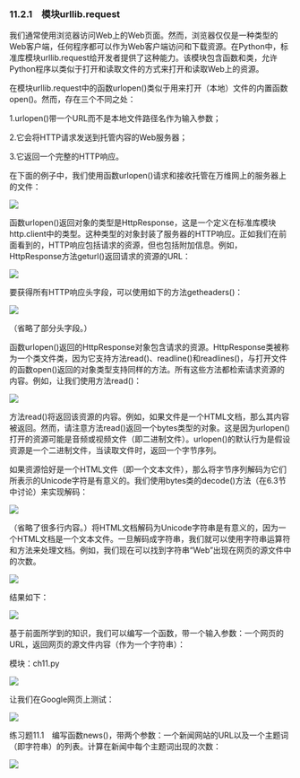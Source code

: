    

### 11.2.1　模块urllib.request

我们通常使用浏览器访问Web上的Web页面。然而，浏览器仅仅是一种类型的Web客户端，任何程序都可以作为Web客户端访问和下载资源。在Python中，标准库模块urllib.request给开发者提供了这种能力。该模块包含函数和类，允许Python程序以类似于打开和读取文件的方式来打开和读取Web上的资源。

在模块urllib.request中的函数urlopen()类似于用来打开（本地）文件的内置函数open()。然而，存在三个不同之处：

1.urlopen()带一个URL而不是本地文件路径名作为输入参数；

2.它会将HTTP请求发送到托管内容的Web服务器；

3.它返回一个完整的HTTP响应。

在下面的例子中，我们使用函数urlopen()请求和接收托管在万维网上的服务器上的文件：

![](0-Assets/Epubook/程序员编程语言经典合集（计算机科学丛书5册套装），javapython编程语言含经典教材龙书《编译原理》%20(Bruce%20Eckel%20%20Alfred%20V.%20Aho%20%20Monica%20S.%20Lam%20etc.)%20(Z-Library)/images/image09240.jpeg)

函数urlopen()返回对象的类型是HttpResponse，这是一个定义在标准库模块http.client中的类型。这种类型的对象封装了服务器的HTTP响应。正如我们在前面看到的，HTTP响应包括请求的资源，但也包括附加信息。例如，HttpResponse方法geturl()返回请求的资源的URL：

![](0-Assets/Epubook/程序员编程语言经典合集（计算机科学丛书5册套装），javapython编程语言含经典教材龙书《编译原理》%20(Bruce%20Eckel%20%20Alfred%20V.%20Aho%20%20Monica%20S.%20Lam%20etc.)%20(Z-Library)/images/image09241.jpeg)

要获得所有HTTP响应头字段，可以使用如下的方法getheaders()：

![](0-Assets/Epubook/程序员编程语言经典合集（计算机科学丛书5册套装），javapython编程语言含经典教材龙书《编译原理》%20(Bruce%20Eckel%20%20Alfred%20V.%20Aho%20%20Monica%20S.%20Lam%20etc.)%20(Z-Library)/images/image09242.jpeg)

（省略了部分头字段。）

函数urlopen()返回的HttpResponse对象包含请求的资源。HttpResponse类被称为一个类文件类，因为它支持方法read()、readline()和readlines()，与打开文件的函数open()返回的对象类型支持同样的方法。所有这些方法都检索请求资源的内容。例如，让我们使用方法read()：

![](0-Assets/Epubook/程序员编程语言经典合集（计算机科学丛书5册套装），javapython编程语言含经典教材龙书《编译原理》%20(Bruce%20Eckel%20%20Alfred%20V.%20Aho%20%20Monica%20S.%20Lam%20etc.)%20(Z-Library)/images/image09243.jpeg)

方法read()将返回该资源的内容。例如，如果文件是一个HTML文档，那么其内容被返回。然而，请注意方法read()返回一个bytes类型的对象。这是因为urlopen()打开的资源可能是音频或视频文件（即二进制文件）。urlopen()的默认行为是假设资源是一个二进制文件，当读取文件时，返回一个字节序列。

如果资源恰好是一个HTML文件（即一个文本文件），那么将字节序列解码为它们所表示的Unicode字符是有意义的。我们使用bytes类的decode()方法（在6.3节中讨论）来实现解码：

![](0-Assets/Epubook/程序员编程语言经典合集（计算机科学丛书5册套装），javapython编程语言含经典教材龙书《编译原理》%20(Bruce%20Eckel%20%20Alfred%20V.%20Aho%20%20Monica%20S.%20Lam%20etc.)%20(Z-Library)/images/image09244.jpeg)

（省略了很多行内容。）将HTML文档解码为Unicode字符串是有意义的，因为一个HTML文档是一个文本文件。一旦解码成字符串，我们就可以使用字符串运算符和方法来处理文档。例如，我们现在可以找到字符串“Web”出现在网页的源文件中的次数。

![](0-Assets/Epubook/程序员编程语言经典合集（计算机科学丛书5册套装），javapython编程语言含经典教材龙书《编译原理》%20(Bruce%20Eckel%20%20Alfred%20V.%20Aho%20%20Monica%20S.%20Lam%20etc.)%20(Z-Library)/images/image09245.jpeg)

结果如下：

![](0-Assets/Epubook/程序员编程语言经典合集（计算机科学丛书5册套装），javapython编程语言含经典教材龙书《编译原理》%20(Bruce%20Eckel%20%20Alfred%20V.%20Aho%20%20Monica%20S.%20Lam%20etc.)%20(Z-Library)/images/image09246.jpeg)

基于前面所学到的知识，我们可以编写一个函数，带一个输入参数：一个网页的URL，返回网页的源文件内容（作为一个字符串）：

模块：ch11.py

![](0-Assets/Epubook/程序员编程语言经典合集（计算机科学丛书5册套装），javapython编程语言含经典教材龙书《编译原理》%20(Bruce%20Eckel%20%20Alfred%20V.%20Aho%20%20Monica%20S.%20Lam%20etc.)%20(Z-Library)/images/image09247.jpeg)

让我们在Google网页上测试：

![](0-Assets/Epubook/程序员编程语言经典合集（计算机科学丛书5册套装），javapython编程语言含经典教材龙书《编译原理》%20(Bruce%20Eckel%20%20Alfred%20V.%20Aho%20%20Monica%20S.%20Lam%20etc.)%20(Z-Library)/images/image09248.jpeg)

练习题11.1　编写函数news()，带两个参数：一个新闻网站的URL以及一个主题词（即字符串）的列表。计算在新闻中每个主题词出现的次数：

![](0-Assets/Epubook/程序员编程语言经典合集（计算机科学丛书5册套装），javapython编程语言含经典教材龙书《编译原理》%20(Bruce%20Eckel%20%20Alfred%20V.%20Aho%20%20Monica%20S.%20Lam%20etc.)%20(Z-Library)/images/image09249.jpeg)